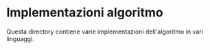 # Implementazioni algoritmo

Questa directory contiene varie implementazioni dell'algoritmo in vari linguaggi.